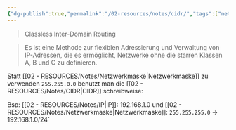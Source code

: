 ```yaml
---
{"dg-publish":true,"permalink":"/02-resources/notes/cidr/","tags":["netzwerk/ip/ipv4"],"noteIcon":"","updated":"2024-07-25T15:21:32.000+02:00"}
---
```


> Classless Inter-Domain Routing

>Es ist eine Methode zur flexiblen Adressierung und Verwaltung von IP-Adressen, die es ermöglicht, Netzwerke ohne die starren Klassen A, B und C zu definieren.

Statt [[02 - RESOURCES/Notes/Netzwerkmaske\|Netzwerkmaske]] zu verwenden `255.255.0.0` benutzt man die [[02 - RESOURCES/Notes/CIDR\|CIDR]] schreibweise:

Bsp:
[[02 - RESOURCES/Notes/IP\|IP]]: 192.168.1.0 und [[02 - RESOURCES/Notes/Netzwerkmaske\|Netzwerkmaske]]: `255.255.255.0` -> 192.168.1.0/24`
